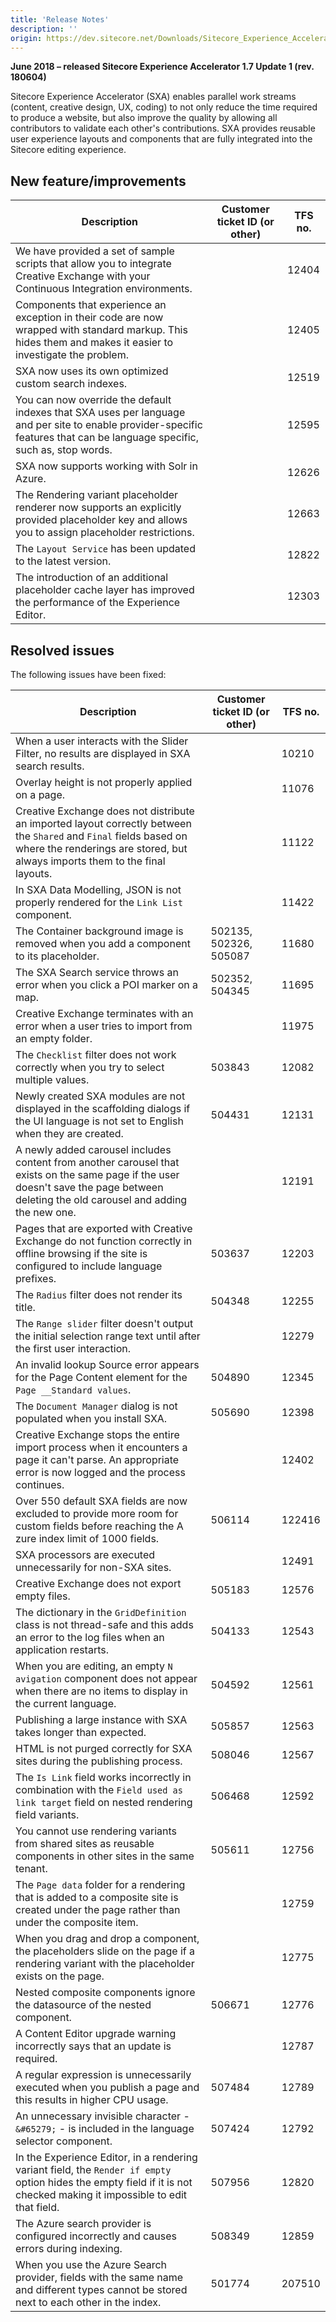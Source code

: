 ```yaml
---
title: 'Release Notes'
description: ''
origin: https://dev.sitecore.net/Downloads/Sitecore_Experience_Accelerator/17/Sitecore_Experience_Accelerator_17_Update1/Release_Notes
---
```


**June 2018 – released Sitecore Experience Accelerator 1.7 Update 1 (rev. 180604)**

Sitecore Experience Accelerator (SXA) enables parallel work streams (content, creative design, UX, coding) to not only reduce the time required to produce a website, but also improve the quality by allowing all contributors to validate each other's contributions. SXA provides reusable user experience layouts and components that are fully integrated into the Sitecore editing experience.

## New feature/improvements

| Description                                                                                                                                                                 | Customer ticket ID (or other) | TFS no. |
| --------------------------------------------------------------------------------------------------------------------------------------------------------------------------- | ----------------------------- | ------- |
| ​We have provided a set of sample scripts that allow you to integrate Creative Exchange with your Continuous Integration environments.​                                     |                               | 12404   |
| Components that experience an exception in their code are now wrapped with standard markup. This hides them and makes it easier to investigate the problem. ​​              |                               | 12405   |
| SXA now uses its own optimized custom search indexes.​                                                                                                                      |                               | 12519   |
| ​​You can now override the default indexes that SXA uses per language and per site to enable provider-specific features that can be language specific, such as, stop words. |                               | 12595   |
| SXA now supports working with Solr in Azure.​                                                                                                                               |                               | 12626   |
| ​​The Rendering variant placeholder renderer now supports an explicitly provided placeholder key and allows you to assign placeholder restrictions.                         |                               | 12663   |
| The `Layout Service` has been updated to the latest version. ​                                                                                                              |                               | 12822   |
| The introduction of an additional placeholder cache layer has improved the performance of the Experience Editor. ​                                                          |                               | 12303   |

## Resolved issues

The following issues have been fixed:

| Description                                                                                                                                                                                         | Customer ticket ID (or other) | TFS no. |
| --------------------------------------------------------------------------------------------------------------------------------------------------------------------------------------------------- | ----------------------------- | ------- |
| ​When a user interacts with the Slider Filter, no results are displayed in SXA search results.                                                                                                      |                               | 10210   |
| ​​Overlay height is not properly applied on a page.                                                                                                                                                 |                               | 11076   |
| ​Creative Exchange does not distribute an imported layout correctly between the `Shared` and `Final` fields based on where the renderings are stored, but always imports them to the final layouts. |                               | 11122   |
| ​​In SXA Data Modelling, JSON is not properly rendered for the `Link List` component​.                                                                                                              |                               | 11422   |
| ​The C​ontainer background image is removed when you add a component to its placeholder.                                                                                                            | 502135, 502326, 505087        | 11680   |
| ​The SXA Search service throws an error when you click a POI marker on a map.​​                                                                                                                     | 502352, 504345                | 11695   |
| Creative Exchange terminates with an error when a user tries to import from an empty folder.​​                                                                                                      |                               | 11975   |
| ​The `Checklist` filter does not work correctly when you try to select multiple values.                                                                                                             | 503843                        | 12082   |
| ​​Newly created SXA modules are not displayed in the scaffolding dialogs if the UI language is not set to English when they are created.​                                                           | 504431                        | 12131   |
| A newly added carousel includes content from another carousel that exists on the same page if the user doesn't save the page between deleting the old carousel and adding the new one.​             |                               | 12191   |
| Pages that are exported with Creative Exchange do not function correctly in offline browsing if the site is configured to include language prefixes.​​                                              | 503637                        | 12203   |
| The `Radius` filter does not render its title.​                                                                                                                                                     | 504348                        | 12255   |
| ​​The `Range slider` filter doesn't output the initial selection range text until after the first user interaction.                                                                                 |                               | 12279   |
| An invalid lookup Source error appears for the Page Content element for the `Page __Standard values`.​                                                                                              | 504890                        | 12345   |
| ​​The `Document Manager` dialog is not populated when you install SXA.                                                                                                                              | 505690                        | 12398   |
| C​reative Exchange stops the entire import process when it encounters a page it can't parse. An appropriate error is now logged and the process continues.​                                         |                               | 12402   |
| ​​Over 550 default SXA fields are now excluded to provide more room for custom fields before reaching the A​zure index limit of 1000 fields.                                                        | 506114                        | 122416  |
| ​SXA processors are executed unnecessarily for non-SXA sites.                                                                                                                                       |                               | 12491   |
| Creative Exchange does not export empty files.​                                                                                                                                                     | 505183                        | 12576   |
| ​​The dictionary in the `GridDefinition` class is not thread-safe​ and this adds an error to the log files when an application restarts.​                                                           | 504133                        | 12543   |
| ​When you are editing, an empty `N​avigation` component does not appear when there are no items to display in the current language.                                                                 | 504592                        | 12561   |
| Publishing a large instance with SXA takes longer than expected.​​                                                                                                                                  | 505857                        | 12563   |
| ​H​TML is not purged correctly for SXA sites during the publishing process.                                                                                                                         | 508046                        | 12567   |
| ​​The `Is Link` field works incorrectly in combination with the `Field used as link target` field on nested rendering field variants.​                                                              | 506468                        | 12592   |
| ​You cannot use rendering variants from shared sites as reusable components in other sites in the same tenant.​                                                                                     | 505611                        | 12756   |
| The `Page data` folder for a rendering that is added to a composite site is created under the page rather than under the composite item.​​​                                                         |                               | 12759   |
| When you drag and drop a component, the placeholders slide on the page if a rendering variant with the placeholder exists on the page.                                                              |                               | 12775   |
| Nested composite components ignore the datasource of the nested component.​​                                                                                                                        | 506671                        | 12776   |
| A Content Editor upgrade warning incorrectly says that an update is required.​                                                                                                                      |                               | 12787   |
| A regular expression is unnecessarily executed when you publish a page and this results in higher CPU usage.​                                                                                       | 507484                        | 12789   |
| ​​An unnecessary invisible character - `&#65279;` - is included in the language selector component.                                                                                                 | 507424                        | 12792   |
| In the Experience Editor, in a rendering variant field, the `Render if empty` option hides the empty field if it is not checked making it impossible to edit that field.​                           | 507956                        | 12820   |
| The Azure search provider is configured incorrectly and causes errors during indexing.​​                                                                                                            | 508349                        | 12859   |
| When you use the Azure Search provider, fields with the same name and different types cannot be stored next to each other in the index.​​                                                           | 501774                        | 207510  |
